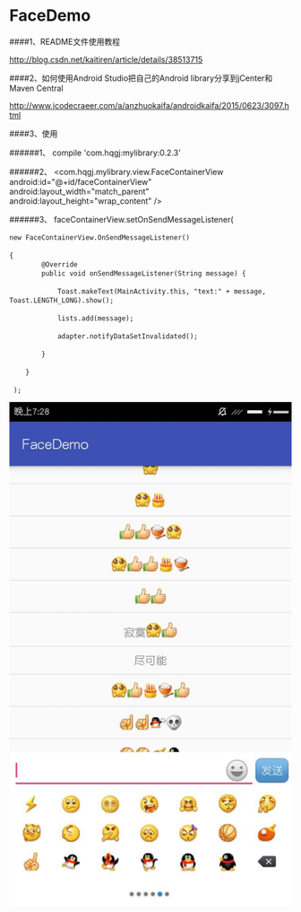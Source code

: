  FaceDemo 
==== 

####1、README文件使用教程
 
 http://blog.csdn.net/kaitiren/article/details/38513715
 
####2、如何使用Android Studio把自己的Android library分享到jCenter和Maven Central
 
 http://www.jcodecraeer.com/a/anzhuokaifa/androidkaifa/2015/0623/3097.html

####3、使用

######1、
compile 'com.hqgj:mylibrary:0.2.3'

######2、
    <com.hqgj.mylibrary.view.FaceContainerView
        android:id="@+id/faceContainerView"
        android:layout_width="match_parent"
        android:layout_height="wrap_content"
        />

######3、
faceContainerView.setOnSendMessageListener(

	new FaceContainerView.OnSendMessageListener() 

	{
            @Override
            public void onSendMessageListener(String message) {

                Toast.makeText(MainActivity.this, "text:" + message, Toast.LENGTH_LONG).show();

                lists.add(message);

                adapter.notifyDataSetInvalidated();

            }

        }

     );

![](https://github.com/my-sunshine/FaceDemo/raw/master/app/img/demo1.jpg)  
